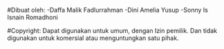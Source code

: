 #Dibuat oleh:
-Daffa Malik Fadlurrahman
-Dini Amelia Yusup
-Sonny Is Isnain Romadhoni

#Copyright:
Dapat digunakan untuk umum, dengan Izin pemilik. Dan tidak digunakan untuk komersial atau menguntungkan satu pihak.